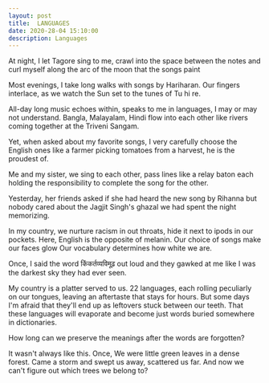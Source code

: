 ```yaml
---
layout: post
title:  LANGUAGES
date: 2020-28-04 15:10:00
description: Languages
---
```


At night,
I let Tagore sing to me,
crawl into the space 
between the notes
and curl myself along the arc of the moon that the songs paint

Most evenings,
I take long walks with songs by Hariharan.
Our fingers interlace,
as we watch the Sun set to the tunes of
Tu hi re.

All-day long music echoes within,
speaks to me 
in languages, I may
or may not understand.
Bangla, Malayalam, Hindi
flow into each other
like rivers
coming together at the Triveni Sangam.

Yet, 
when asked about my favorite songs,
I very carefully choose the English ones
like a farmer picking tomatoes
from a harvest, he is the proudest of.

Me and my sister,
we sing to each other,
pass lines like a relay baton
each holding the responsibility
to complete the song for the other.

Yesterday,
her friends asked 
if she had heard the new song by Rihanna
but nobody cared about the Jagjit Singh's ghazal
we had spent the night memorizing.

In my country,
we nurture racism in out throats,
hide it next to ipods in our pockets.
Here, English is the opposite of melanin.
Our choice of songs make our faces glow
Our vocabulary determines how white we are.

Once,
I said the word किंकर्तव्यविमूढ़ out loud
and they gawked at me 
like I was the darkest sky 
they had ever seen.

My country is a platter served to us.
22 languages,
each rolling peculiarly on our tongues,
leaving an aftertaste that stays for hours.
But some days I'm afraid 
that they'll end up as leftovers
stuck between our teeth.
That these languages 
will evaporate
and become just words
buried somewhere in dictionaries.

How long can we preserve the meanings after the words are forgotten?

It wasn't always like this.
Once,
We were little green leaves in a dense forest.
Came a storm and swept us away,
scattered us far.
And now we can't figure out
which trees we belong to?